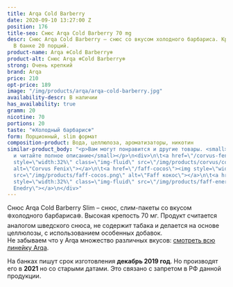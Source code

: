 ```yaml
---
title: Arqa Cold Barberry
date: 2020-09-10 13:27:00 Z
position: 176
title-seo: Снюс Arqa Cold Barberry 70 mg
descr: Снюс Arqa Cold Barberry – снюс со вкусом холодного барбариса. Крепость 70 мг.
  В банке 20 порций.
product-name: Arqa ❄️Cold Barberry❄️
product-alt: Снюс Arqa ❄️Cold Barberry❄️
strong: Очень крепкий
brand: Arqa
price: 210
opt-price: 189
image: "/img/products/arqa/arqa-cold-barberry.jpg"
availability-descr: В наличии
has_availability: true
gramm: 20
nicotine: 70
portions: 20
taste: "❄️Холодный барбарис❄️"
form: Порционный, slim формат
composition-product: Вода, целлюлоза, ароматизаторы, никотин
similar-product_body: "<p>Вам могут понравится и другие товары. <small>Жмите на картинки
  и читайте полное описание</small></p>\n<div>\n\t<a href=\"/corvus-fenix-barberry\"><img
  style=\"width:32%\" class=\"img-fluid\" src=\"/img/products/corvus/corvus-fenix.png\"
  alt=\"Corvus Fenix\"></a>\n\t<a href=\"/faff-cocos\"><img style=\"width:32%\" class=\"img-fluid\"
  src=\"/img/products/faff-cocos.png\" alt=\"Faff кокос\"></a>\n\t<a href=\"/faff-snus-energy\"><img
  style=\"width:32%\" class=\"img-fluid\" src=\"/img/products/faff-energy.png\" alt=\"Faff
  Enedry\"></a>\n</div>"
---
```


Снюс Arqa Cold Barberry Slim – снюс, слим-пакеты со вкусом ❄️холодного барбариса❄️. Высокая крепость 70 мг. Продукт считается аналогом шведского снюса, не содержит табака и делается на основе целлюлозы, с использованием особенных добавок.<br>
Не забываем что у Arqa множество различных вкусов: [смотреть всю линейку Arqa](/arqa).

На банках пишут срок изготовления **декабрь 2019 год**. Но производят его в **2021** но со старыми датами. Это связано с запретом в РФ данной продукции.